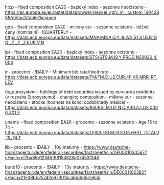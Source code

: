 hicp - fixed composition EA20 - bazický index - sezonne neocisteno - https://ec.europa.eu/eurostat/databrowser/view/ei_cphi_m__custom_16042888/default/table?lang=en

gdp - fixed composition EA20 - miliony eur - sezonne ocisteno - běžné ceny (nominalni) -!QUARTERLY - https://data.ecb.europa.eu/data/datasets/MNA/MNA.Q.Y.I9.W2.S1.S1.B.B1GQ._Z._Z._Z.EUR.V.N

ipi - fixed composition EA20 - bazický index - sezonne ocisteno - https://data.ecb.europa.eu/data/datasets/STS/STS.M.I9.Y.PROD.NS0020.4.000

ir - procento - !DAILY - Minimum bid rate/fixed rate - https://data.ecb.europa.eu/data/datasets/FM/FM.D.U2.EUR.4F.KR.MRR_RT.LEV

ds_eurosystem - holdings of debt securities issued by euro area residents (v rozvaha Eurosystemu) - changing composition - miliony eur - sezonne neocisteno - stocks (hodnota na konci období/tady měsíce) - https://data.ecb.europa.eu/data/datasets/BSI/BSI.M.U2.N.C.A30.A.1.U2.0000.Z01.E

unemp - fixed composition EA20 - procento - sezonne ocisteno - Age 15 to 74 - https://data.ecb.europa.eu/data/datasets/LFSI/LFSI.M.I9.S.UNEHRT.TOTAL0.15_74.T

ilb - procento - !DAILY - 10y maturity - https://www.deutsche-finanzagentur.de/en/federal-securities/factsheet/isin/DE0001030567?cHash=cf7ba86e12345f6815d828d07453f348

bund10 - procento - !DAILY - 10y maturity - https://www.deutsche-finanzagentur.de/en/federal-securities/factsheet/isin/DE0001102382?cHash=21e08bb25742e67301bca6b3e651e8a5
